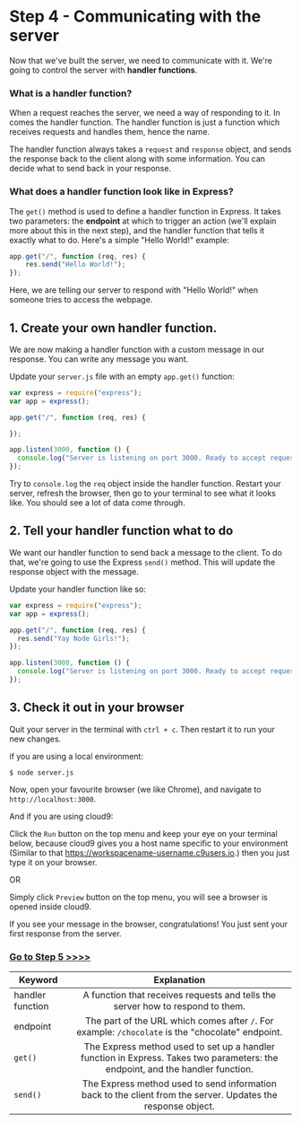 # Step 4 - Communicating with the server

Now that we've built the server, we need to communicate with it. We're going to control the server with **handler functions**.

### What is a handler function?

When a request reaches the server, we need a way of responding to it. In comes the handler function. The handler function is just a function which receives requests and handles them, hence the name.

The handler function always takes a `request` and `response` object, and sends the response back to the client along with some information. You can decide what to send back in your response.

### What does a handler function look like in Express?

The `get()` method is used to define a handler function in Express. It takes two parameters: the **endpoint** at which to trigger an action (we'll explain more about this in the next step), and the handler function that tells it exactly what to do. Here's a simple "Hello World!" example:

```js
app.get("/", function (req, res) {
    res.send("Hello World!");
});
```

 Here, we are telling our server to respond with "Hello World!" when someone tries to access the webpage.

## 1. Create your own handler function.

We are now making a handler function with a custom message in our response. You can write any message you want.

Update your `server.js` file with an empty `app.get()` function:


```js
var express = require("express");
var app = express();

app.get("/", function (req, res) {

});

app.listen(3000, function () {
  console.log("Server is listening on port 3000. Ready to accept requests!");
});
```

Try to `console.log` the `req` object inside the handler function. Restart your server, refresh the browser, then go to your terminal to see what it looks like. You should see a lot of data come through.

## 2. Tell your handler function what to do

We want our handler function to send back a message to the client. To do that, we're going to use the Express `send()` method. This will update the response object with the message.

Update your handler function like so:

```js
var express = require("express");
var app = express();

app.get("/", function (req, res) {
  res.send("Yay Node Girls!");
});

app.listen(3000, function () {
  console.log("Server is listening on port 3000. Ready to accept requests!");
});
```

## 3. Check it out in your browser

Quit your server in the terminal with `ctrl + c`. Then restart it to run your new changes.

if you are using a local environment:

```
$ node server.js
```

Now, open your favourite browser (we like Chrome), and navigate to `http://localhost:3000`.

And if you are using cloud9:

Click the `Run` button on the top menu and keep your eye on your terminal below, because cloud9 gives you a host name specific to your environment (Similar to that https://workspacename-username.c9users.io.) then you just type it on your browser.

OR

Simply click `Preview` button on the top menu, you will see a browser is opened inside cloud9.

If you see your message in the browser, congratulations! You just sent your first response from the server.

### [Go to Step 5 >>>>](step05.md)

| Keyword | Explanation |
|--------|:-------------------------------:|
| handler function | A function that receives requests and tells the server how to respond to them. |
| endpoint | The part of the URL which comes after `/`. For example: `/chocolate` is the "chocolate" endpoint. |
| `get()` | The Express method used to set up a handler function in Express. Takes two parameters: the endpoint, and the handler function. |
| `send()` | The Express method used to send information back to the client from the server. Updates the response object. |
